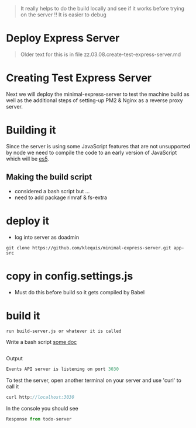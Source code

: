 > It really helps to do the build locally and see if it works before trying on the server !! It is easier to debug

# Deploy Express Server #

> Older text for this is in file zz.03.08.create-test-express-server.md

# Creating Test Express Server
Next we will deploy the minimal-express-server to test the machine build as well as the additional steps of setting-up PM2 & Nginx as a reverse proxy server.


# Building it
Since the server is using some JavaScript features that are not unsupported by node we need to compile the code to an early version of JavaScript which will be [es5]().



## Making the build script
- considered a bash script but ...
- need to add package rimraf & fs-extra


# deploy it
- log into server as doadmin
```console
git clone https://github.com/klequis/minimal-express-server.git app-src
```

# copy in config.settings.js
- Must do this before build so it gets compiled by Babel

# build it

```console
run build-server.js or whatever it is called
```



Write a bash script [some doc](https://www.linux.com/learn/writing-simple-bash-script)

```console

```



Output
```js
Events API server is listening on port 3030
```
To test the server, open another terminal on your server and use 'curl' to call it
```js
curl http://localhost:3030
```
In the console you should see
```js
Response from todo-server
```
